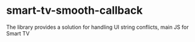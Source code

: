 # smart-tv-smooth-callback
The library provides a solution for handling UI string conflicts, main JS for Smart TV
